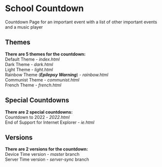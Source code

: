 # School Countdown
Countdown Page for an important event with a list of other important events and a music player

## Themes
**There are 5 themes for the countdown:**  
Default Theme - _index.html_  
Dark Theme - _dark.html_  
Light Theme - _light.html_  
Rainbow Theme (***Epilepsy Warning***) - _rainbow.html_  
Communist Theme - _communist.html_  
French Theme - _french.html_  

## Special Countdowns
**There are 2 special countdowns:**  
Countdown to 2022 - _2022.html_  
End of Support for Internet Explorer - _ie.html_  

## Versions
**There are 2 versions for the countdown:**  
Device Time version - _master_ branch  
Server Time version - _server-sync_ branch 